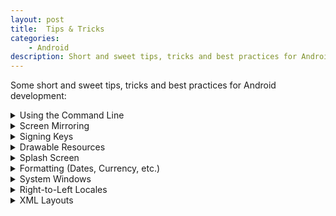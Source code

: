 ```yaml
---
layout: post
title:  Tips & Tricks
categories:
    - Android
description: Short and sweet tips, tricks and best practices for Android development.
---
```


Some short and sweet tips, tricks and best practices for Android development:

<details markdown="1">
<summary>Using the Command Line</summary>

Some examples:
```sh
# Build release APK
./gradlew assembleRelease
# Build release AAB
./gradlew bundleRelease
# Run tests
./gradlew testReleaseUnitTest
# Install APK on device
abd install my_app.apk
# List connected devices
adb devices
# Connect over wifi (enabled in developer menu)
adb pair <ip>:<port>
# Open shell on device
adb shell
# Enter text
adb shell input text foo
# Press "enter" key
adb shell input keyevent 66
# Simulate process death (app must be in background)
adb shell am kill my.application.id
# Take screenshot
adb exec-out screencap -p > ./screen.png
# Test deep link
adb shell am start -a android.intent.action.VIEW -d https://my.url.io/my_file
# Show log cat output
adb logcat -v color,brief --pid=$(adb shell pidof my.application.id)
# Open a Kotlin REPL
kotlin
# Run a Kotlin script
kotlinc -script my_script.kts
```

Development on command line requires a JDK (Java Development Kit) and Android SDK in your `$PATH`. 

Android Studio contains an embedded JDK (and a Kotlin compiler), no need to install it separately. Using the embedded JDK also has some other advantages (e.g. command line and Android Studio use the same Gradle daemon). 

On MacOS just add this to your `~/.zshrc`:

```sh
# Android
export ANDROID_HOME="/Users/<YOUR USER NAME HERE>/Library/Android/sdk"
export PATH="${PATH}:${ANDROID_HOME}/tools"
export PATH="${PATH}:${ANDROID_HOME}/tools/bin"
export PATH="${PATH}:${ANDROID_HOME}/platform-tools"

# Kotlin
# Note: You may have to give the binaries execution permission: chmod +x kotlinc
export KOTLIN_HOME="/Applications/Android Studio.app/Contents/plugins/Kotlin/kotlinc"
export PATH="${PATH}:${KOTLIN_HOME}/bin"

# Java (no need to export to $PATH)
export JAVA_HOME="/Applications/Android Studio.app/Contents/jre/Contents/Home"
```
</details>


<details markdown="1">
<summary>Screen Mirroring</summary>

I highly recommend [scrcpy](https://github.com/Genymobile/scrcpy), if you prefer working with a real device or can't use an emulator (e.g. for Bluetooth apps).

Features:
- Mirror your device’s screen on your desktop: `scrcpy`
- Take recordings: `scrcpy --record recording.mp4`
- You can use your keyboard to type on your device or click anywhere with your mouse. 
- Shared clipboard, so you can copy and past from and to you device.
- Drag and drop to transfer files or install APKs.
</details>


<details markdown="1">
<summary>Signing Keys</summary>

You can use `keytool` for creating a keystore and adding signing keys to it. It is part of the JDK. This can also also be done in Android Studio (Build &rarr; Generate Signed APK).

```sh
# Create keystore or add key to existing keystore
keytool -v -genkey -keystore ./keystore.jks -keyalg RSA -keysize 2048 -validity $((365 * 50)) -alias MyKey
# List keys in keystore
keytool -v -list -keystore ./keystore.jks
# Move key from one keystore to another (creates other if it does not exist)
keytool -v -importkeystore -srckeystore keystore.jks -destkeystore new_keystore.jks -srcalias MyKey -destalias MyKey
```
</details>


<details markdown="1">
<summary>Drawable Resources</summary>

Use the `drawable-nodpi` resource directory if you only have one size of an image. The `drawable` resource directory is the same as `drawable-mdpi` and will scale images up on devices with a higher pixel density. A 1600 x 1000 image [will be scaled up](https://medium.com/@oronno/android-drawable-outofmemoryerror-ebe2995760b6) to 6400 x 4000 on an xxxhdpi device. This can quickly lead to `OutOfMemoryError`.

For vector assets this is not a problem. However you can use the `drawable-anydpi` resource directory, which will only be used if no resource is defined for any other density.
</details>


<details markdown="1">
<summary>Splash Screen</summary>

You can add a simple splash-screen to you app, by adding a splash theme, which will be shown until the launched activity is fully loaded:

```xml
<!-- styles.xml -->
<style name="MyAppTheme.Splash">
    <item name="android:windowBackground">@drawable/splash</item>
</style>
```

```xml
<!-- splash.xml -->
<layer-list xmlns:android="http://schemas.android.com/apk/res/android" android:opacity="opaque">
    <item android:drawable="?android:colorBackground" />
    <item android:drawable="@drawable/ic_launcher_foreground" android:gravity="center" />
</layer-list>
```

```xml
<!-- AndroidManifest.xml -->
<activity
    android:name=".MainActivity"
    android:theme="@style/MyAppTheme.Splash" />
```

```kotlin
// MainActivity.kt
override fun onCreate(savedInstanceState: Bundle?) {
    setTheme(R.style.MyAppTheme) // app is started, so we can now remove the splash screen theme
    super.onCreate(savedInstanceState)
    setContentView(R.layout.activity_main)
}
```
</details>


<details markdown="1">
<summary>Formatting (Dates, Currency, etc.)</summary>

You should use the user's locale specific date (`12/31/22` vs. `31.12.22`), time, currency and number (`10,000.00` vs `10.000,00`, [Eastern Arabic numerals](https://en.wikipedia.org/wiki/Eastern_Arabic_numerals)) formats. 

- Dates: 
    - Short: `DateFormat.getDateFormat(context).format(date)`
    - Medium: `DateFormat.getMediumDateFormat(context).format(date)`
    - Long: `DateFormat.getLongDateFormat(context).format(date)`
- Time: `DateFormat.getTimeFormat(context).format(date)`
- Percentage: `NumberFormat.getPercentInstance().format(percentage)`
- Numbers: `NumberFormat.getNumberInstance().format(number)`
- Currency:
    - German (Euro): `NumberFormat.getCurrencyInstance(Locale.GERMANY).format(amount)`
    - US (Dollar): `NumberFormat.getCurrencyInstance(Locale.US).format(amount)`
    - User locale (Euro): `NumberFormat.getCurrencyInstance().apply { setCurrency(Currency.getInstance("EUR")) }.format(amount)`
</details>


<details markdown="1">
<summary>System Windows</summary>

You can draw the app's background behind system windows (status bar, camera notches, keyboard) by setting `android:windowTranslucentStatus="true"` on your app's theme.

To prevent elements like text or buttons from also drawing behind the status bar, they need to receive some padding. This padding is called "window insets". It usually has different values for all 4 sides is provided by the system at runtime, e.g. when the keyboard is expanded or when device has a notch (at the top in portrait or at the side in landscape mode). 

To automatically apply this padding you can set `android:fitsSystemWindows="true"` on a view or use `Modifier.windowInsetsPadding(WindowInsets.systemBars)` in Jetpack Compose. The insets will be consumed by the view and no other will receive it, so it is best applied to a view group, like your root layout. These insets will override any other paddings you have defined on the view.
</details>


<details markdown="1">
<summary>Right-to-Left Locales</summary>

Used for Arabic and Hebrew.
- Make sure you have `android:supportsRtl="true"` in your Manifest.
- Always use "start" and "end" instead of "left" and "right", e.g `layout_marginStart`, `layout_constraintStart_toEndOf`, `layout_gravity="end"`. If you do this consistently, your layouts should look good on RTL locales without much extra work.
- You can automatically mirror vector assets (e.g. left/right arrows) for RTL locales by using `android:autoMirrored="true"`. No logic or separate drawable in `drawable-ldrtl` needed.
- Use [ViewPager2](https://developer.android.com/jetpack/androidx/releases/viewpager2), which automatically switches scroll direction for RTL locales.
- You can quickly check your XML layouts in Android Studio by selecting "Preview Right to Left" under the locale selection in the layout preview.
</details>


<details markdown="1">
<summary>XML Layouts</summary>

These tips have become obsolete with Jetpack Compose, but may be helpful for existing apps:
- For some easy animations add `android:animateLayoutChanges="true"` on parent layouts, so changes to their children (e.g. visibility) are animated.
- You can add fading edges on scrollable views, so content disappears smoothly at the top and bottom with `android:requiresFadingEdge="vertical"` and `android:fadingEdgeLength="8dp"`.
- You can add dividers between `LinearLayout` children with `android:showDividers="middle"` and `android:divider="?dividerHorizontal"`.
- You can set a TextView to [automatically](https://developer.android.com/develop/ui/views/text-and-emoji/autosizing-textview) shrink its font size, so the text will shrink to always fit with `android:autoSizeTextType="uniform"`. Do not use `wrap_content` for width or height or it will not work correctly.
</details>
